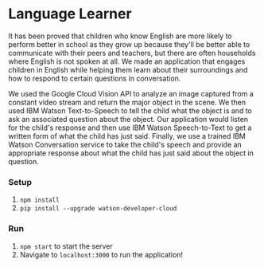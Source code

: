# Language Learner

It has been proved that children who know English are more likely to perform better in school as they grow up because they'll be better able to communicate with their peers and teachers, but there are often households where English is not spoken at all. We made an application that engages children in English while helping them learn about their surroundings and how to respond to certain questions in conversation.

We used the Google Cloud Vision API to analyze an image captured from a constant video stream and return the major object in the scene. We then used IBM Watson Text-to-Speech to tell the child what the object is and to ask an associated question about the object. Our application would listen for the child's response and then use IBM Watson Speech-to-Text to get a written form of what the child has just said. Finally, we use a trained IBM Watson Conversation service to take the child's speech and provide an appropriate response about what the child has just said about the object in question.

### Setup
1. `npm install`
2. `pip install --upgrade watson-developer-cloud`

### Run
1. `npm start` to start the server
2. Navigate to `localhost:3000` to run the application!
